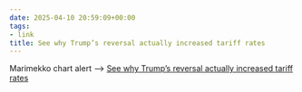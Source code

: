 ```yaml
---
date: 2025-04-10 20:59:09+00:00
tags:
- link
title: See why Trump’s reversal actually increased tariff rates
---
```


Marimekko chart alert --> [See why Trump’s reversal actually increased tariff rates](https://www.washingtonpost.com/business/2025/04/10/trump-tariff-rate-china-imports/)